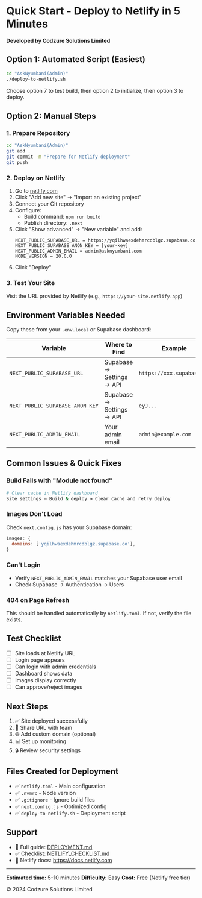 # Quick Start - Deploy to Netlify in 5 Minutes

**Developed by Codzure Solutions Limited**

## Option 1: Automated Script (Easiest)

```bash
cd "AskNyumbani(Admin)"
./deploy-to-netlify.sh
```

Choose option 7 to test build, then option 2 to initialize, then option 3 to deploy.

## Option 2: Manual Steps

### 1. Prepare Repository
```bash
cd "AskNyumbani(Admin)"
git add .
git commit -m "Prepare for Netlify deployment"
git push
```

### 2. Deploy on Netlify

1. Go to [netlify.com](https://netlify.com)
2. Click "Add new site" → "Import an existing project"
3. Connect your Git repository
4. Configure:
   - Build command: `npm run build`
   - Publish directory: `.next`
5. Click "Show advanced" → "New variable" and add:
   ```
   NEXT_PUBLIC_SUPABASE_URL = https://yqilhwaexdehmrcdblgz.supabase.co
   NEXT_PUBLIC_SUPABASE_ANON_KEY = [your-key]
   NEXT_PUBLIC_ADMIN_EMAIL = admin@asknyumbani.com
   NODE_VERSION = 20.0.0
   ```
6. Click "Deploy"

### 3. Test Your Site

Visit the URL provided by Netlify (e.g., `https://your-site.netlify.app`)

## Environment Variables Needed

Copy these from your `.env.local` or Supabase dashboard:

| Variable | Where to Find | Example |
|----------|--------------|---------|
| `NEXT_PUBLIC_SUPABASE_URL` | Supabase → Settings → API | `https://xxx.supabase.co` |
| `NEXT_PUBLIC_SUPABASE_ANON_KEY` | Supabase → Settings → API | `eyJ...` |
| `NEXT_PUBLIC_ADMIN_EMAIL` | Your admin email | `admin@example.com` |

## Common Issues & Quick Fixes

### Build Fails with "Module not found"
```bash
# Clear cache in Netlify dashboard
Site settings → Build & deploy → Clear cache and retry deploy
```

### Images Don't Load
Check `next.config.js` has your Supabase domain:
```javascript
images: {
  domains: ['yqilhwaexdehmrcdblgz.supabase.co'],
}
```

### Can't Login
- Verify `NEXT_PUBLIC_ADMIN_EMAIL` matches your Supabase user email
- Check Supabase → Authentication → Users

### 404 on Page Refresh
This should be handled automatically by `netlify.toml`. If not, verify the file exists.

## Test Checklist

- [ ] Site loads at Netlify URL
- [ ] Login page appears
- [ ] Can login with admin credentials
- [ ] Dashboard shows data
- [ ] Images display correctly
- [ ] Can approve/reject images

## Next Steps

1. ✅ Site deployed successfully
2. 📧 Share URL with team
3. 🌐 Add custom domain (optional)
4. 📊 Set up monitoring
5. 🔒 Review security settings

## Files Created for Deployment

- ✅ `netlify.toml` - Main configuration
- ✅ `.nvmrc` - Node version
- ✅ `.gitignore` - Ignore build files
- ✅ `next.config.js` - Optimized config
- ✅ `deploy-to-netlify.sh` - Deployment script

## Support

- 📖 Full guide: [DEPLOYMENT.md](./DEPLOYMENT.md)
- ✅ Checklist: [NETLIFY_CHECKLIST.md](./NETLIFY_CHECKLIST.md)
- 💬 Netlify docs: https://docs.netlify.com

---

**Estimated time:** 5-10 minutes
**Difficulty:** Easy
**Cost:** Free (Netlify free tier)

© 2024 Codzure Solutions Limited
